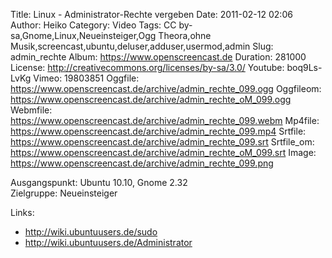 Title: Linux - Administrator-Rechte vergeben
Date: 2011-02-12 02:06
Author: Heiko
Category: Video
Tags: CC by-sa,Gnome,Linux,Neueinsteiger,Ogg Theora,ohne Musik,screencast,ubuntu,deluser,adduser,usermod,admin
Slug: admin_rechte
Album: https://www.openscreencast.de
Duration: 281000
License: http://creativecommons.org/licenses/by-sa/3.0/
Youtube: boq9Ls-LvKg
Vimeo: 19803851
Oggfile: https://www.openscreencast.de/archive/admin_rechte_099.ogg
Oggfileom: https://www.openscreencast.de/archive/admin_rechte_oM_099.ogg
Webmfile: https://www.openscreencast.de/archive/admin_rechte_099.webm
Mp4file: https://www.openscreencast.de/archive/admin_rechte_099.mp4
Srtfile: https://www.openscreencast.de/archive/admin_rechte_099.srt
Srtfile_om: https://www.openscreencast.de/archive/admin_rechte_oM_099.srt
Image: https://www.openscreencast.de/archive/admin_rechte_099.png

Ausgangspunkt: Ubuntu 10.10, Gnome 2.32  
Zielgruppe: Neueinsteiger  

Links:

  * <http://wiki.ubuntuusers.de/sudo>
  * <http://wiki.ubuntuusers.de/Administrator>

